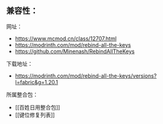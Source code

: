 兼容性：
- 

网址：
- https://www.mcmod.cn/class/12707.html
- https://modrinth.com/mod/rebind-all-the-keys
- https://github.com/Minenash/RebindAllTheKeys

下载地址：
- https://modrinth.com/mod/rebind-all-the-keys/versions?l=fabric&g=1.20.1

所属整合包：
- [[百姓日用整合包]]
- [[键位修复列表]]